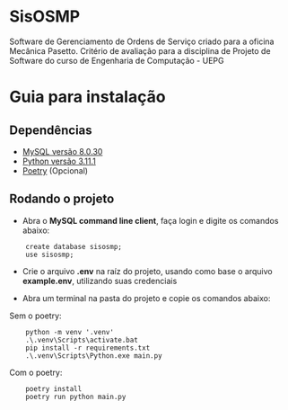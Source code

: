 # SisOSMP 

Software de Gerenciamento de Ordens de Serviço criado para a oficina Mecânica Pasetto. Critério de avaliação para a disciplina de Projeto de Software do curso de Engenharia de Computação - UEPG

# Guia para instalação

## Dependências

* [MySQL versão 8.0.30](https://downloads.mysql.com/archives/installer/)
* [Python versão 3.11.1](https://www.python.org/downloads/)
* [Poetry](https://python-poetry.org/docs/#installing-with-the-official-installer) (Opcional)

## Rodando o projeto

* Abra o **MySQL command line client**, faça login e digite os comandos abaixo:

```
    create database sisosmp;
    use sisosmp;
```

* Crie o arquivo **.env** na raíz do projeto, usando como base o arquivo **example.env**, utilizando suas credenciais

* Abra um terminal na pasta do projeto e copie os comandos abaixo:

Sem o poetry:
```
    python -m venv '.venv'
    .\.venv\Scripts\activate.bat
    pip install -r requirements.txt
    .\.venv\Scripts\Python.exe main.py
```

Com o poetry:
```
    poetry install
    poetry run python main.py
```
